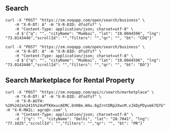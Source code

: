## Search 

    curl -X "POST" "https://sm.noqapp.com/open/search/business" \
        -H "X-R-DT: A" -H "X-R-DID: dfsdfsf" \
        -H "Content-Type: application/json; charset=utf-8" \
        -d $'{"q": "", "cityName": "Mumbai", "lat": "19.0044596", "lng": "73.0143446","scrollId": "","filters": "","qr": "", "bt": "CDQ"}'

    curl -X "POST" "https://sm.noqapp.com/open/search/business" \
        -H "X-R-DT: A" -H "X-R-DID: dfsdfsf" \ 
        -H "Content-Type: application/json; charset=utf-8" \
        -d $'{"q": "", "cityName": "Mumbai", "lat": "19.0044596", "lng": "73.0143446","scrollId": "","filters": "","qr": "", "bt": "DO"}'

## Search Marketplace for Rental Property

    curl -X "POST" "https://sm.noqapp.com/api/c/search/marketplace" \
        -H "X-R-DT: A" -H "X-R-DID: dfsdfsf" \
        -H "X-R-AUTH: %20%242a%2415%24xPTKHxucAEMC.bVH8e.W4u.6gZrntDRp2XwcM.vJkDyPDyumk7Q7G" -H "X-R-MAIL: agro@r.com" \
        -H "Content-Type: application/json; charset=utf-8" \
        -d '{"q": "", "cityName": "Delhi", "lat": "28.7041", "lng": "77.1025","scrollId": "","filters": "","qr": "", "bt": "PR"}'
